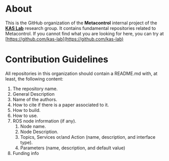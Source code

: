 # About

This is the GitHub organization of the **Metacontrol** internal project of the [**KAS Lab**](https://kas-lab.github.io) research group.
It contains fundamental repositories related to Metacontrol.
If you cannot find what you are looking for here, you can try at [https://github.com/kas-lab](https://github.com/kas-lab)

# Contribution Guidelines

All repositories in this organization should contain a README.md with, at least, the following content:

1. The repository name.
2. General Description
3. Name of the authors.
4. How to cite if there is a paper associated to it.
5. How to build.
6. How to use.
7. ROS node information (if any).
    1. Node name.
    2. Node Description.
    3. Topics, Services or/and Action (name, description, and interface type).
    4. Parameters (name, description, and default value)
8. Funding info
